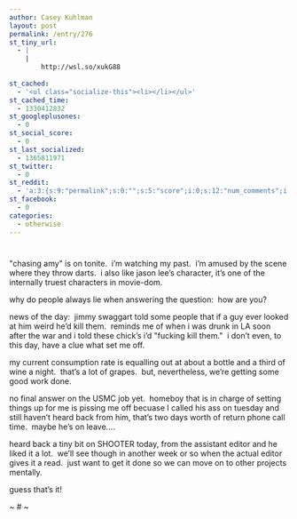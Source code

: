 ```yaml
---
author: Casey Kuhlman
layout: post
permalink: /entry/276
st_tiny_url:
  - |
    |
        http://wsl.so/xukG88
        
st_cached:
  - '<ul class="socialize-this"><li></li></ul>'
st_cached_time:
  - 1330412832
st_googleplusones:
  - 0
st_social_score:
  - 0
st_last_socialized:
  - 1365811971
st_twitter:
  - 0
st_reddit:
  - 'a:3:{s:9:"permalink";s:0:"";s:5:"score";i:0;s:12:"num_comments";i:0;}'
st_facebook:
  - 0
categories:
  - otherwise
---
```

# 

"chasing amy" is on tonite.  i’m watching my past.  i’m amused by the scene where they throw darts.  i also like jason lee’s character, it’s one of the internally truest characters in movie-dom.

why do people always lie when answering the question:  how are you?

news of the day:  jimmy swaggart told some people that if a guy ever looked at him weird he’d kill them.  reminds me of when i was drunk in LA soon after the war and i told these chick’s i’d "fucking kill them."  i don’t even, to this day, have a clue what set me off.  

my current consumption rate is equalling out at about a bottle and a third of wine a night.  that’s a lot of grapes.  but, nevertheless, we’re getting some good work done.

no final answer on the USMC job yet.  homeboy that is in charge of setting things up for me is pissing me off becuase I called his ass on tuesday and still haven’t heard back from him, that’s two days worth of return phone call time.  maybe he’s on leave….

heard back a tiny bit on SHOOTER today, from the assistant editor and he liked it a lot.  we’ll see though in another week or so when the actual editor gives it a read.  just want to get it done so we can move on to other projects mentally.

guess that’s it!

~ # ~